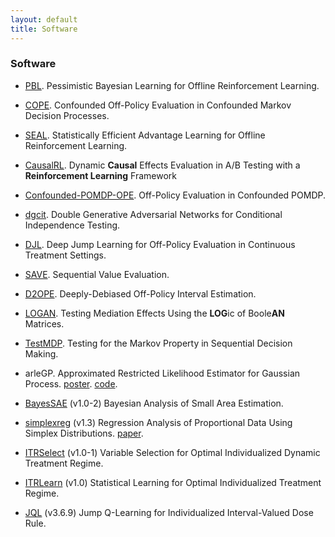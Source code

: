 ```yaml
---
layout: default
title: Software
---
```


### Software

* [PBL](https://github.com/yunzhe-zhou/PBL). Pessimistic Bayesian Learning for Offline Reinforcement Learning. 

* [COPE](https://github.com/Mamba413/cope). Confounded Off-Policy Evaluation in Confounded Markov Decision Processes.

* [SEAL](https://github.com/leyuanheart/SEAL). Statistically Efficient Advantage Learning for Offline Reinforcement Learning.

* [CausalRL](https://github.com/callmespring/CausalRL). Dynamic **Causal** Effects Evaluation in A/B Testing with a **Reinforcement Learning** Framework

* [Confounded-POMDP-OPE](https://github.com/jiaweihhuang/Confounded-POMDP-Exp). Off-Policy Evaluation in Confounded POMDP.

* [dgcit](https://github.com/callmespring/dgcit). Double Generative Adversarial Networks for Conditional Independence Testing.

* [DJL](https://github.com/callmespring/DJL). Deep Jump Learning for Off-Policy Evaluation in Continuous Treatment Settings.

* [SAVE](https://github.com/callmespring/SAVE). Sequential Value Evaluation.

* [D2OPE](https://github.com/callmespring/D2OPE). Deeply-Debiased Off-Policy Interval Estimation.

* [LOGAN](https://github.com/callmespring/LOGAN). Testing Mediation Effects Using the **LOG**ic of Boole**AN** Matrices.

* [TestMDP](https://github.com/callmespring/TestMDP). Testing for the Markov Property in Sequential Decision Making. 

* arleGP. Approximated Restricted Likelihood Estimator for Gaussian Process. [poster](./slides/arleGP.pdf). [code](./code/arleGP.zip).

* [BayesSAE](https://cran.r-project.org/web/packages/BayesSAE/index.html) (v1.0-2) Bayesian Analysis of Small Area Estimation. 

* [simplexreg](https://cran.r-project.org/web/packages/simplexreg/index.html) (v1.3) Regression Analysis of Proportional Data Using Simplex Distributions. [paper](https://www.jstatsoft.org/article/view/v071i11).

* [ITRSelect](https://cran.r-project.org/web/packages/ITRSelect/index.html) (v1.0-1) Variable Selection for Optimal Individualized Dynamic Treatment Regime. 

* [ITRLearn](https://cran.r-project.org/web/packages/ITRLearn/index.html) (v1.0) Statistical Learning for Optimal Individualized Treatment Regime. 

* [JQL](https://cran.r-project.org/web/packages/JQL/index.html) (v3.6.9) Jump Q-Learning for Individualized Interval-Valued Dose Rule.
